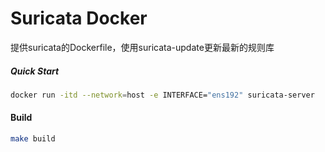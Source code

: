 # Suricata Docker

提供suricata的Dockerfile，使用suricata-update更新最新的规则库

##### Quick Start

```bash
docker run -itd --network=host -e INTERFACE="ens192" suricata-server
```

#### Build

```bash
make build
```

